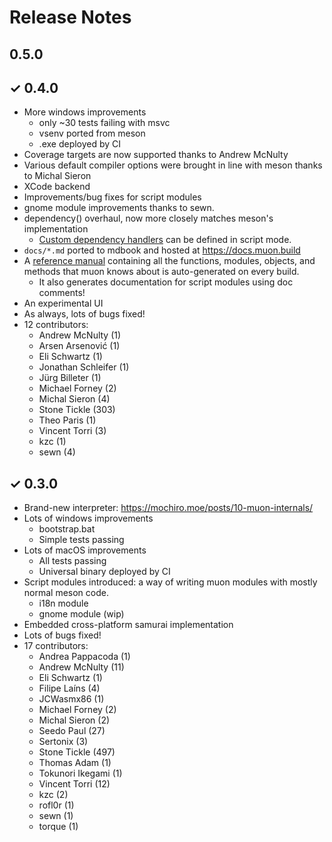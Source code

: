 # Release Notes

##   0.5.0

## ✓ 0.4.0

- More windows improvements
    - only ~30 tests failing with msvc
    - vsenv ported from meson
    - .exe deployed by CI
- Coverage targets are now supported thanks to Andrew McNulty
- Various default compiler options were brought in line with meson thanks to
  Michal Sieron
- XCode backend
- Improvements/bug fixes for script modules
- gnome module improvements thanks to sewn.
- dependency() overhaul, now more closely matches meson's implementation
    - [Custom dependency handlers](https://git.sr.ht/~lattis/muon/tree/master/item/src/script/runtime/dependencies.meson)
      can be defined in script mode.
- `docs/*.md` ported to mdbook and hosted at <https://docs.muon.build>
- A [reference manual](https://docs.muon.build/reference) containing all the
  functions, modules, objects, and methods that muon knows about is
  auto-generated on every build.
  - It also generates documentation for script modules using doc comments!
- An experimental UI
- As always, lots of bugs fixed!
- 12 contributors:
    - Andrew McNulty (1)
    - Arsen Arsenović (1)
    - Eli Schwartz (1)
    - Jonathan Schleifer (1)
    - Jürg Billeter (1)
    - Michael Forney (2)
    - Michal Sieron (4)
    - Stone Tickle (303)
    - Theo Paris (1)
    - Vincent Torri (3)
    - kzc (1)
    - sewn (4)

## ✓ 0.3.0

- Brand-new interpreter: <https://mochiro.moe/posts/10-muon-internals/>
- Lots of windows improvements
    - bootstrap.bat
    - Simple tests passing
- Lots of macOS improvements
    - All tests passing
    - Universal binary deployed by CI
- Script modules introduced: a way of writing muon modules with mostly normal
  meson code.
    - i18n module
    - gnome module (wip)
- Embedded cross-platform samurai implementation
- Lots of bugs fixed!
- 17 contributors:
    - Andrea Pappacoda (1)
    - Andrew McNulty (11)
    - Eli Schwartz (1)
    - Filipe Laíns (4)
    - JCWasmx86 (1)
    - Michael Forney (2)
    - Michal Sieron (2)
    - Seedo Paul (27)
    - Sertonix (3)
    - Stone Tickle (497)
    - Thomas Adam (1)
    - Tokunori Ikegami (1)
    - Vincent Torri (12)
    - kzc (2)
    - rofl0r (1)
    - sewn (1)
    - torque (1)
